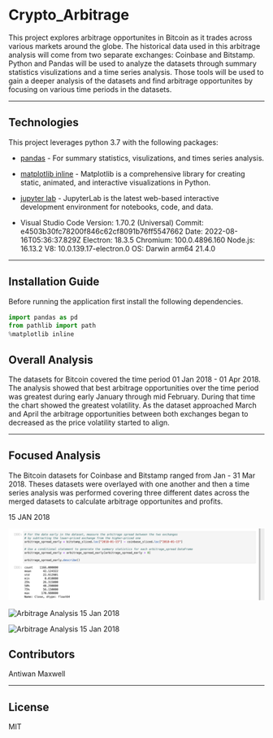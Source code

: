 # Crypto_Arbitrage

This project explores arbitrage opportunites in Bitcoin as it trades across various markets around the globe. The historical data used in this arbitrage analysis will come from two separate exchanges: Coinbase and Bitstamp. Python and Pandas will be used to analyze the datasets through summary statistics visulizations and a time series analysis. Those tools will be used to gain a deeper analysis of the datasets and find arbitrage opportunites by focusing on various time periods in the datasets. 

---

## Technologies

This project leverages python 3.7 with the following packages:

* [pandas](https://pandas.pydata.org/docs/getting_started/install.html) - For summary statistics, visulizations, and times series analysis.
* [matplotlib inline](https://matplotlib.org/stable/users/installing/index.html) - Matplotlib is a comprehensive library for creating static, animated, and interactive visualizations in Python. 
* [jupyter lab](https://jupyter.org/install) - JupyterLab is the latest web-based interactive development environment for notebooks, code, and data.

* Visual Studio Code Version: 1.70.2 (Universal)
Commit: e4503b30fc78200f846c62cf8091b76ff5547662
Date: 2022-08-16T05:36:37.829Z
Electron: 18.3.5
Chromium: 100.0.4896.160
Node.js: 16.13.2
V8: 10.0.139.17-electron.0
OS: Darwin arm64 21.4.0

---

## Installation Guide

Before running the application first install the following dependencies.

```python
import pandas as pd
from pathlib import path
%matplotlib inline
```

## Overall Analysis

The datasets for Bitcoin covered the time period 01 Jan 2018 - 01 Apr 2018. The analysis showed that best arbitrage opportunities over the time period was greatest during early January through mid February. During that time the chart showed the greatest volatility. As the dataset approached March and April the arbitrage opportunities between both exchanges began to decreased as the price volatility started to align. 

---
## Focused Analysis

The Bitcoin datasets for Coinbase and Bitstamp ranged from Jan - 31 Mar 2018. Theses datasets were overlayed with one another and then a time series analysis was performed covering three different dates across the merged datasets to calculate arbitrage opportunites and profits.


15 JAN 2018


![Arbitrage Analysis 15 Jan 2018](Images/arbitrage_early_one.png)




![Arbitrage Analysis 15 Jan 2018](Images/arbitrage_early_two.png)



![Arbitrage Analysis 15 Jan 2018](Images/arbitrage_early_three.png)







## Contributors

Antiwan Maxwell

---

## License

MIT
